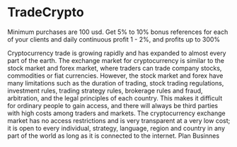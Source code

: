 # TradeCrypto
Minimum purchases are 100 usd. Get 5% to 10% bonus references for each of your clients and daily continuous profit 1 - 2%, and profits up to 300%


Cryptocurrency trade is growing rapidly and has expanded to almost every part of the earth. The exchange market for cryptocurrency is similar to the stock market and forex market, where traders can trade company stocks, commodities or fiat currencies. However, the stock market and forex have many limitations such as the duration of trading, stock trading regulations, investment rules, trading strategy rules, brokerage rules and fraud, arbitration, and the legal principles of each country.
This makes it difficult for ordinary people to gain access, and there will always be third parties with high costs among traders and markets. The cryptocurrency exchange market has no access restrictions and is very transparent at a very low cost; it is open to every individual, strategy, language, region and country in any part of the world as long as it is connected to the internet.
Plan Businnes
